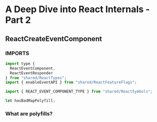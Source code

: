 # A Deep Dive into React Internals - Part 2

## ReactCreateEventComponent

### IMPORTS

```js
import type {
  ReactEventComponent,
  ReactEventResponder
} from "shared/ReactTypes";
import { enableEventAPI } from "shared/ReactFeatureFlags";

import { REACT_EVENT_COMPONENT_TYPE } from "shared/ReactSymbols";
```

```js
let hasBadMapPolyfill;
```

### What are polyfills?
